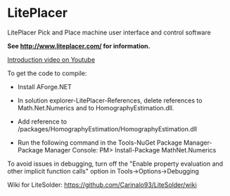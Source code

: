 # LitePlacer
LitePlacer Pick and Place machine user interface and control software

**See  http://www.liteplacer.com/ for information.**

[Introduction video on Youtube](https://www.youtube.com/watch?v=3c5Vtuefm7o)

To get the code to compile: 

* Install AForge.NET

* In solution explorer-LitePlacer-References, delete references to Math.Net.Numerics and to HomographyEstimation.dll.

* Add reference to <your LitePlacer software directory>/packages/HomographyEstimation/HomographyEstimation.dll

* Run the following command in the Tools-NuGet Package Manager-Package Manager Console: PM> Install-Package MathNet.Numerics

To avoid issues in debugging, turn off the "Enable property evaluation and other implicit function calls" option in Tools->Options->Debugging 

Wiki for LiteSolder:
https://github.com/Carinalo93/LiteSolder/wiki
